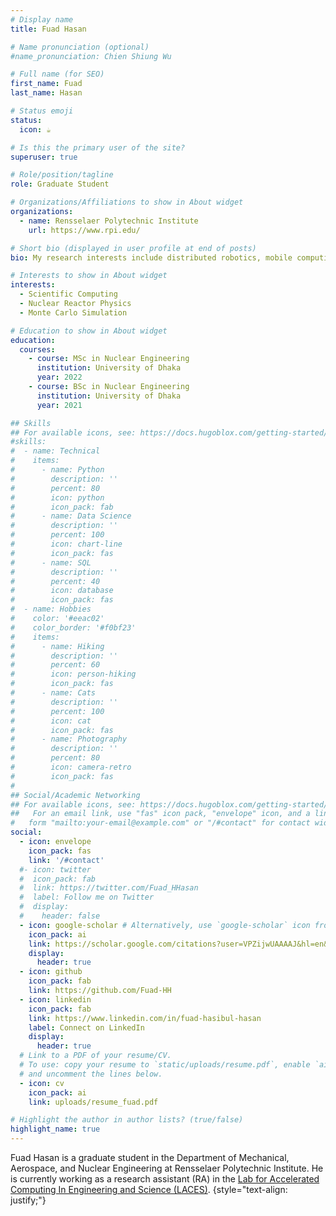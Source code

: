 ```yaml
---
# Display name
title: Fuad Hasan

# Name pronunciation (optional)
#name_pronunciation: Chien Shiung Wu

# Full name (for SEO)
first_name: Fuad
last_name: Hasan

# Status emoji
status:
  icon: ☕️

# Is this the primary user of the site?
superuser: true

# Role/position/tagline
role: Graduate Student

# Organizations/Affiliations to show in About widget
organizations:
  - name: Rensselaer Polytechnic Institute
    url: https://www.rpi.edu/

# Short bio (displayed in user profile at end of posts)
bio: My research interests include distributed robotics, mobile computing and programmable matter.

# Interests to show in About widget
interests:
  - Scientific Computing
  - Nuclear Reactor Physics
  - Monte Carlo Simulation

# Education to show in About widget
education:
  courses:
    - course: MSc in Nuclear Engineering
      institution: University of Dhaka
      year: 2022
    - course: BSc in Nuclear Engineering
      institution: University of Dhaka
      year: 2021

## Skills
## For available icons, see: https://docs.hugoblox.com/getting-started/page-builder/#icons
#skills:
#  - name: Technical
#    items:
#      - name: Python
#        description: ''
#        percent: 80
#        icon: python
#        icon_pack: fab
#      - name: Data Science
#        description: ''
#        percent: 100
#        icon: chart-line
#        icon_pack: fas
#      - name: SQL
#        description: ''
#        percent: 40
#        icon: database
#        icon_pack: fas
#  - name: Hobbies
#    color: '#eeac02'
#    color_border: '#f0bf23'
#    items:
#      - name: Hiking
#        description: ''
#        percent: 60
#        icon: person-hiking
#        icon_pack: fas
#      - name: Cats
#        description: ''
#        percent: 100
#        icon: cat
#        icon_pack: fas
#      - name: Photography
#        description: ''
#        percent: 80
#        icon: camera-retro
#        icon_pack: fas
#
## Social/Academic Networking
## For available icons, see: https://docs.hugoblox.com/getting-started/page-builder/#icons
##   For an email link, use "fas" icon pack, "envelope" icon, and a link in the
#   form "mailto:your-email@example.com" or "/#contact" for contact widget.
social:
  - icon: envelope
    icon_pack: fas
    link: '/#contact'
  #- icon: twitter
  #  icon_pack: fab
  #  link: https://twitter.com/Fuad_HHasan
  #  label: Follow me on Twitter
  #  display:
  #    header: false
  - icon: google-scholar # Alternatively, use `google-scholar` icon from `ai` icon pack
    icon_pack: ai
    link: https://scholar.google.com/citations?user=VPZijwUAAAAJ&hl=en&inst=5831747260623323207
    display:
      header: true
  - icon: github
    icon_pack: fab
    link: https://github.com/Fuad-HH
  - icon: linkedin
    icon_pack: fab
    link: https://www.linkedin.com/in/fuad-hasibul-hasan
    label: Connect on LinkedIn
    display:
      header: true
  # Link to a PDF of your resume/CV.
  # To use: copy your resume to `static/uploads/resume.pdf`, enable `ai` icons in `params.yaml`,
  # and uncomment the lines below.
  - icon: cv
    icon_pack: ai
    link: uploads/resume_fuad.pdf

# Highlight the author in author lists? (true/false)
highlight_name: true
---
```


Fuad Hasan is a graduate student in the Department of Mechanical, Aerospace, and Nuclear Engineering at Rensselaer Polytechnic Institute. He is currently working as a research assistant (RA) in the [Lab for Accelerated Computing In Engineering and Science (LACES)](https://laces-lab.github.io/).
{style="text-align: justify;"}
